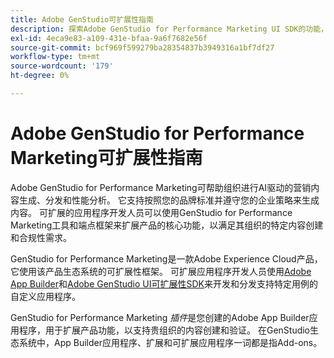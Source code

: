```yaml
---
title: Adobe GenStudio可扩展性指南
description: 探索Adobe GenStudio for Performance Marketing UI SDK的功能，并了解如何构建可扩展的应用程序。
exl-id: 4eca9e83-a109-431e-bfaa-9a6f7682e56f
source-git-commit: bcf969f599279ba28354837b3949316a1bf7df27
workflow-type: tm+mt
source-wordcount: '179'
ht-degree: 0%

---
```


# Adobe GenStudio for Performance Marketing可扩展性指南

Adobe GenStudio for Performance Marketing可帮助组织进行AI驱动的营销内容生成、分发和性能分析。 它支持按照您的品牌标准并遵守您的企业策略来生成内容。 可扩展的应用程序开发人员可以使用GenStudio for Performance Marketing工具和端点框架来扩展产品的核心功能，以满足其组织的特定内容创建和合规性需求。

GenStudio for Performance Marketing是一款Adobe Experience Cloud产品，它使用该产品生态系统的可扩展性框架。 可扩展应用程序开发人员使用[Adobe App Builder](https://developer.adobe.com/app-builder/)和[Adobe GenStudio UI可扩展性SDK](https://github.com/adobe/genstudio-uix-sdk)来开发和分发支持特定用例的自定义应用程序。

GenStudio for Performance Marketing _插件_&#x200B;是您创建的Adobe App Builder应用程序，用于扩展产品功能，以支持贵组织的内容创建和验证。 在GenStudio生态系统中，App Builder应用程序、扩展和可扩展应用程序一词都是指Add-ons。
